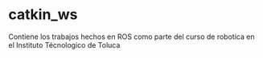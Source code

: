 # catkin_ws
Contiene los trabajos hechos en ROS como parte del curso de robotica en el Instituto Técnologico de Toluca
